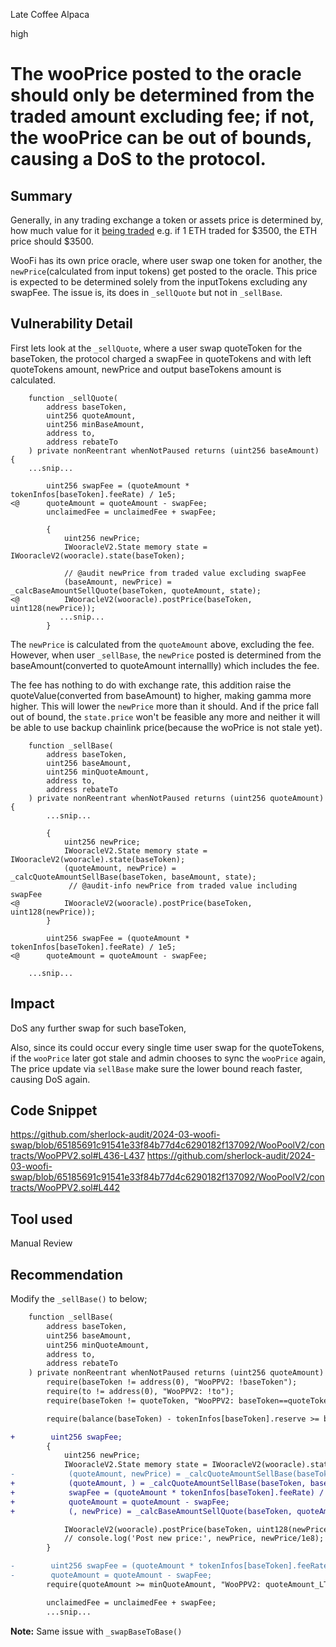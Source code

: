 Late Coffee Alpaca

high

# The wooPrice posted to the oracle should only be determined from the traded amount excluding fee; if not, the wooPrice can be out of bounds, causing a DoS to the protocol.

## Summary
Generally, in any trading exchange a token or assets price is determined by, how much value for it [being traded](https://www.investopedia.com/terms/l/law-of-supply-demand.asp) e.g. if 1 ETH traded for $3500, the ETH price should $3500. 

WooFi has its own price oracle, where user swap one token for another, the `newPrice`(calculated from input tokens) get posted to the oracle. This price is expected to be determined solely from the inputTokens excluding any swapFee. The issue is, its does in `_sellQuote` but not in `_sellBase`. 
## Vulnerability Detail

First lets look at the `_sellQuote`, where a user swap quoteToken for the baseToken, the protocol charged a swapFee in quoteTokens and with left quoteTokens amount, newPrice and output baseTokens amount is calculated. 

```solidity
    function _sellQuote(
        address baseToken,
        uint256 quoteAmount,
        uint256 minBaseAmount,
        address to,
        address rebateTo
    ) private nonReentrant whenNotPaused returns (uint256 baseAmount) {
	...snip...

        uint256 swapFee = (quoteAmount * tokenInfos[baseToken].feeRate) / 1e5;
<@      quoteAmount = quoteAmount - swapFee;
        unclaimedFee = unclaimedFee + swapFee;

        {
            uint256 newPrice;
            IWooracleV2.State memory state = IWooracleV2(wooracle).state(baseToken);
            
            // @audit newPrice from traded value excluding swapFee
            (baseAmount, newPrice) = _calcBaseAmountSellQuote(baseToken, quoteAmount, state);
<@          IWooracleV2(wooracle).postPrice(baseToken, uint128(newPrice)); 
           ...snip...
        }
```
The `newPrice` is calculated from the `quoteAmount` above, excluding the fee. However, when user `_sellBase`, the `newPrice` posted is determined from the baseAmount(converted to quoteAmount internallly) which includes the fee. 

The fee has nothing to do with exchange rate, this addition raise the quoteValue(converted from baseAmount) to higher, making gamma more higher. This will lower the `newPrice` more than it should. And if the price fall out of bound, the `state.price` won't be feasible any more and neither it will be able to use backup chainlink price(because the woPrice is not stale yet). 

```solidity
    function _sellBase(
        address baseToken, 
        uint256 baseAmount,
        uint256 minQuoteAmount,
        address to,
        address rebateTo
    ) private nonReentrant whenNotPaused returns (uint256 quoteAmount) {
        ...snip...

        {
            uint256 newPrice;
            IWooracleV2.State memory state = IWooracleV2(wooracle).state(baseToken);
            (quoteAmount, newPrice) = _calcQuoteAmountSellBase(baseToken, baseAmount, state);
             // @audit-info newPrice from traded value including swapFee
<@          IWooracleV2(wooracle).postPrice(baseToken, uint128(newPrice));
        }

        uint256 swapFee = (quoteAmount * tokenInfos[baseToken].feeRate) / 1e5;
<@      quoteAmount = quoteAmount - swapFee;

	...snip...
```

## Impact
DoS any further swap for such baseToken,

Also, since its could occur every single time user swap for the quoteTokens, if the `wooPrice` later got stale and admin chooses to sync the `wooPrice` again, The price update via `sellBase` make sure the lower bound reach faster, causing DoS again. 

## Code Snippet
https://github.com/sherlock-audit/2024-03-woofi-swap/blob/65185691c91541e33f84b77d4c6290182f137092/WooPoolV2/contracts/WooPPV2.sol#L436-L437
https://github.com/sherlock-audit/2024-03-woofi-swap/blob/65185691c91541e33f84b77d4c6290182f137092/WooPoolV2/contracts/WooPPV2.sol#L442

## Tool used

Manual Review

## Recommendation
Modify the `_sellBase()` to below; 
```diff 
    function _sellBase(
        address baseToken,
        uint256 baseAmount,
        uint256 minQuoteAmount,
        address to,
        address rebateTo
    ) private nonReentrant whenNotPaused returns (uint256 quoteAmount) {
        require(baseToken != address(0), "WooPPV2: !baseToken");
        require(to != address(0), "WooPPV2: !to");
        require(baseToken != quoteToken, "WooPPV2: baseToken==quoteToken");

        require(balance(baseToken) - tokenInfos[baseToken].reserve >= baseAmount, "WooPPV2: !BASE");

+        uint256 swapFee;
        {
            uint256 newPrice;
            IWooracleV2.State memory state = IWooracleV2(wooracle).state(baseToken);
-            (quoteAmount, newPrice) = _calcQuoteAmountSellBase(baseToken, baseAmount, state);
+            (quoteAmount, ) = _calcQuoteAmountSellBase(baseToken, baseAmount, state);
+            swapFee = (quoteAmount * tokenInfos[baseToken].feeRate) / 1e5;
+            quoteAmount = quoteAmount - swapFee;  
+            (, newPrice) = _calcBaseAmountSellQuote(baseToken, quoteAmount, state);

            IWooracleV2(wooracle).postPrice(baseToken, uint128(newPrice));
            // console.log('Post new price:', newPrice, newPrice/1e8);
        }

-        uint256 swapFee = (quoteAmount * tokenInfos[baseToken].feeRate) / 1e5;
-        quoteAmount = quoteAmount - swapFee;
        require(quoteAmount >= minQuoteAmount, "WooPPV2: quoteAmount_LT_minQuoteAmount");

        unclaimedFee = unclaimedFee + swapFee;
        ...snip...
```

**Note:** Same issue with `_swapBaseToBase()`